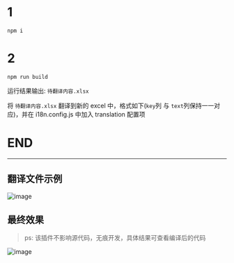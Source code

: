 # 1

`npm i`

# 2

`npm run build`

运行结果输出: `待翻译内容.xlsx`

将 `待翻译内容.xlsx` 翻译到新的 excel 中，格式如下(`key`列 与 `text`列保持一一对应)，并在 i18n.config.js 中加入 translation 配置项

# END

****

## 翻译文件示例

![image](https://user-images.githubusercontent.com/4214624/148220844-94e4196f-4063-4fd9-af25-060beab8bdc5.png)

## 最终效果

> ps: 该插件不影响源代码，无痕开发，具体结果可查看编译后的代码

![image](https://user-images.githubusercontent.com/4214624/148202978-626bdd94-5791-48ab-97e4-dbcea0cd04c9.png)
